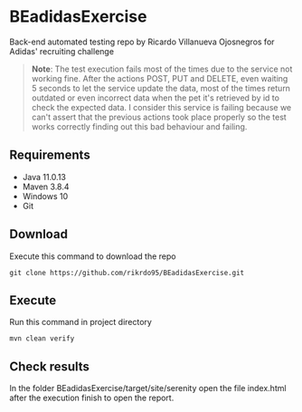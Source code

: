 # BEadidasExercise
Back-end automated testing repo by Ricardo Villanueva Ojosnegros for Adidas' recruiting challenge

> **Note**: The test execution fails most of the times due to the service not working fine. After the actions POST, PUT and DELETE, even waiting 5 seconds to let the service update the data, most of the times return outdated or even incorrect data when the pet it's retrieved by id to check the expected data. I consider this service is failing because we can't assert that the previous actions took place properly so the test works correctly finding out this bad behaviour and failing.

## Requirements

 - Java 11.0.13
 - Maven 3.8.4
 - Windows 10
 - Git
 
## Download
Execute this command to download the repo

    git clone https://github.com/rikrdo95/BEadidasExercise.git
    
## Execute
Run this command in project directory

    mvn clean verify

## Check results
In the folder BEadidasExercise/target/site/serenity open the file index.html after the execution finish to open the report. 
